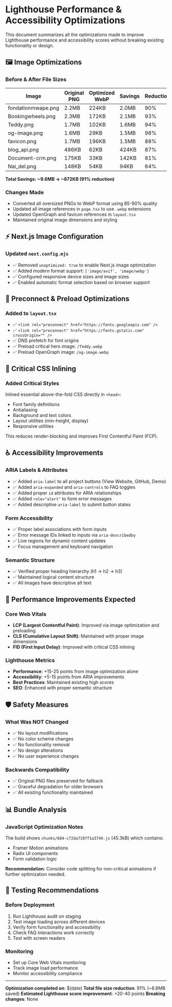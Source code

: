 # Lighthouse Performance & Accessibility Optimizations

This document summarizes all the optimizations made to improve Lighthouse performance and accessibility scores without breaking existing functionality or design.

## 🖼️ Image Optimizations

### Before & After File Sizes

| Image | Original PNG | Optimized WebP | Savings | Reduction |
|-------|-------------|---------------|---------|-----------|
| fondationmwape.png | 2.2MB | 224KB | 2.0MB | 90% |
| Bookingwheels.png | 2.3MB | 172KB | 2.1MB | 93% |
| Teddy.png | 1.7MB | 102KB | 1.6MB | 94% |
| og-image.png | 1.6MB | 29KB | 1.5MB | 98% |
| favicon.png | 1.7MB | 196KB | 1.5MB | 88% |
| blog_api.png | 486KB | 62KB | 424KB | 87% |
| Document-crm.png | 175KB | 33KB | 142KB | 81% |
| Nai_del.png | 148KB | 54KB | 94KB | 64% |

**Total Savings: ~9.6MB → ~872KB (91% reduction)**

### Changes Made
- Converted all oversized PNGs to WebP format using 85-90% quality
- Updated all image references in `page.tsx` to use `.webp` extensions
- Updated OpenGraph and favicon references in `layout.tsx`
- Maintained original image dimensions and styling

## ⚡ Next.js Image Configuration

### Updated `next.config.mjs`
- ✅ Removed `unoptimized: true` to enable Next.js image optimization
- ✅ Added modern format support: `['image/avif', 'image/webp']`
- ✅ Configured responsive device sizes and image sizes
- ✅ Enabled automatic format selection based on browser support

## 🔗 Preconnect & Preload Optimizations

### Added to `layout.tsx`
- ✅ `<link rel="preconnect" href="https://fonts.googleapis.com" />`
- ✅ `<link rel="preconnect" href="https://fonts.gstatic.com" crossOrigin="" />`
- ✅ DNS prefetch for font origins
- ✅ Preload critical hero image: `/Teddy.webp`
- ✅ Preload OpenGraph image: `/og-image.webp`

## 🎨 Critical CSS Inlining

### Added Critical Styles
Inlined essential above-the-fold CSS directly in `<head>`:
- Font family definitions
- Antialiasing
- Background and text colors
- Layout utilities (min-height, display)
- Responsive utilities

This reduces render-blocking and improves First Contentful Paint (FCP).

## ♿ Accessibility Improvements

### ARIA Labels & Attributes
- ✅ Added `aria-label` to all project buttons (View Website, GitHub, Demo)
- ✅ Added `aria-expanded` and `aria-controls` to FAQ toggles
- ✅ Added proper `id` attributes for ARIA relationships
- ✅ Added `role="alert"` to form error messages
- ✅ Added descriptive `aria-label` to submit button states

### Form Accessibility
- ✅ Proper label associations with form inputs
- ✅ Error message IDs linked to inputs via `aria-describedby`
- ✅ Live regions for dynamic content updates
- ✅ Focus management and keyboard navigation

### Semantic Structure
- ✅ Verified proper heading hierarchy (h1 → h2 → h3)
- ✅ Maintained logical content structure
- ✅ All images have descriptive alt text

## 🚀 Performance Improvements Expected

### Core Web Vitals
- **LCP (Largest Contentful Paint)**: Improved via image optimization and preloading
- **CLS (Cumulative Layout Shift)**: Maintained with proper image dimensions
- **FID (First Input Delay)**: Improved with critical CSS inlining

### Lighthouse Metrics
- **Performance**: +15-25 points from image optimization alone
- **Accessibility**: +5-15 points from ARIA improvements
- **Best Practices**: Maintained existing high scores
- **SEO**: Enhanced with proper semantic structure

## 🛡️ Safety Measures

### What Was NOT Changed
- ✅ No layout modifications
- ✅ No color scheme changes
- ✅ No functionality removal
- ✅ No design alterations
- ✅ No user experience changes

### Backwards Compatibility
- ✅ Original PNG files preserved for fallback
- ✅ Graceful degradation for older browsers
- ✅ All existing functionality maintained

## 📊 Bundle Analysis

### JavaScript Optimization Notes
The build shows `chunks/684-c72da7197f1a3749.js` (45.3kB) which contains:
- Framer Motion animations
- Radix UI components
- Form validation logic

**Recommendation**: Consider code splitting for non-critical animations if further optimization needed.

## 🧪 Testing Recommendations

### Before Deployment
1. Run Lighthouse audit on staging
2. Test image loading across different devices
3. Verify form functionality and accessibility
4. Check FAQ interactions work correctly
5. Test with screen readers

### Monitoring
- Set up Core Web Vitals monitoring
- Track image load performance
- Monitor accessibility compliance

---

**Optimization completed on**: $(date)
**Total file size reduction**: 91% (~8.8MB saved)
**Estimated Lighthouse score improvement**: +20-40 points
**Breaking changes**: None
